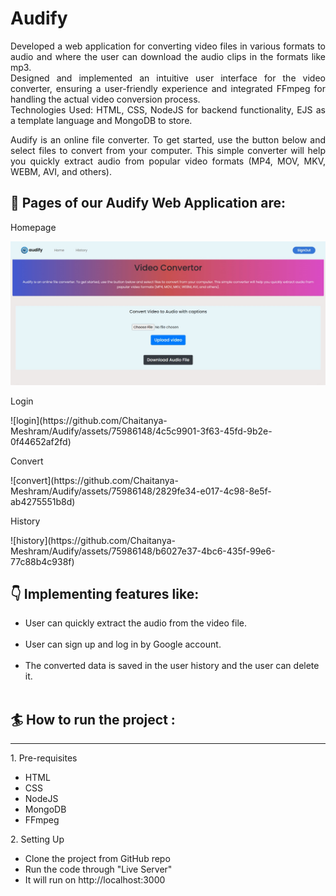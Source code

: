 <h1>Audify</h1>

<p align="justify"> Developed a web application for converting video files in various formats to audio and where the user can download the
audio clips in the formats like mp3.<br/>
Designed and implemented an intuitive user interface for the video converter, ensuring a user-friendly experience and
integrated FFmpeg for handling the actual video conversion process.<br/>
Technologies Used: HTML, CSS, NodeJS for backend functionality, EJS as a template language and MongoDB to store.</p>
<p align="justify">Audify is an online file converter. To get started, use the button below and select files to convert from your computer. This simple converter will help you quickly extract audio from popular video formats (MP4, MOV, MKV, WEBM, AVI, and others).</p> 

<h2>📸 Pages of our Audify Web Application are:</h2>
<p>Homepage</p>
<img src="public/images/convert.jpg">
<p>Login</p>
![login](https://github.com/Chaitanya-Meshram/Audify/assets/75986148/4c5c9901-3f63-45fd-9b2e-0f44652af2fd)
<p>Convert</p>
![convert](https://github.com/Chaitanya-Meshram/Audify/assets/75986148/2829fe34-e017-4c98-8e5f-ab4275551b8d)
<p>History</p>
![history](https://github.com/Chaitanya-Meshram/Audify/assets/75986148/b6027e37-4bc6-435f-99e6-77c88b4c938f)

<h2>👇 Implementing features like:</h2>


<ul>
<li>User can quickly extract the audio from the video file.</li>
<br/>
<li>User can sign up and log in by Google account.</li>
<br/>
<li>The converted data is saved in the user history and the user can delete it.</li>
<br/>
</ul>

<h2>🏄 How to run the project :</h2>
<hr/>
  1. Pre-requisites
    <ul>
    <li> HTML </li>
    <li> CSS </li>
    <li> NodeJS </li>
    <li> MongoDB </li>
    <li> FFmpeg </li>
    </ul>
  2. Setting Up
    <ul>
    <li> Clone the project from GitHub repo </li>
    <li> Run the code through "Live Server"</li>
    <li> It will run on http://localhost:3000</li>
    </ul>
